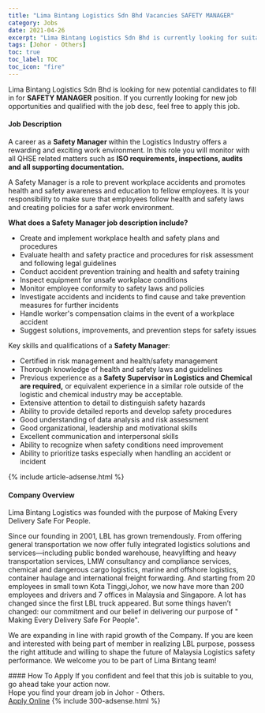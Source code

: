 ```yaml
---
title: "Lima Bintang Logistics Sdn Bhd Vacancies SAFETY MANAGER" 
category: Jobs 
date: 2021-04-26 
excerpt: "Lima Bintang Logistics Sdn Bhd is currently looking for suitable person to fill in the SAFETY MANAGER which based in Johor - Others" 
tags: [Johor - Others] 
toc: true 
toc_label: TOC 
toc_icon: "fire" 
--- 
```


<p>Lima Bintang Logistics Sdn Bhd is looking for new potential candidates to fill in for <b>SAFETY MANAGER</b> position. If you currently looking for new job opportunities and qualified with the job desc, feel free to apply this job.
</p><div><div><h4>Job Description</h4></div><div><div><span><div><p>A career as a&#160;<strong>Safety Manager </strong>within the Logistics Industry offers a rewarding and exciting work environment. In this role you will monitor with all QHSE related matters such as&#160;<strong>ISO requirements, inspections, audits and all supporting documentation.</strong></p><p>A Safety Manager is a role to prevent workplace accidents and promotes health and safety awareness and education to fellow employees. It is your responsibility to make sure that employees follow health and safety laws and creating policies for a safer work environment.</p><p><strong>What does a Safety Manager job description include?</strong></p><ul><li>Create and implement workplace health and safety plans and procedures</li><li>Evaluate health and safety practice and procedures for risk assessment and following legal guidelines</li><li>Conduct accident prevention training and health and safety training</li><li>Inspect equipment for unsafe workplace conditions</li><li>Monitor employee conformity to safety laws and policies</li><li>Investigate accidents and incidents to find cause and take prevention measures for further incidents</li><li>Handle worker's compensation claims in the event of a workplace accident</li><li>Suggest solutions, improvements, and prevention steps for safety issues</li></ul><p>Key skills and qualifications of a <strong>Safety Manager</strong>:</p><ul><li>Certified in risk management and health/safety management</li><li>Thorough knowledge of health and safety laws and guidelines</li><li>Previous experience as a&#160;<strong>Safety Supervisor in Logistics and Chemical are required,</strong>&#160;or equivalent experience in a similar role outside of the logistic and chemical industry may be acceptable.</li><li>Extensive attention to detail to distinguish safety hazards</li><li>Ability to provide detailed reports and develop safety procedures</li><li>Good understanding of data analysis and risk assessment</li><li>Good organizational, leadership and motivational skills</li><li>Excellent communication and interpersonal skills</li><li>Ability to recognize when safety conditions need improvement</li><li>Ability to prioritize tasks especially when handling an accident or incident</li></ul></div></span></div></div></div> 
{% include article-adsense.html %} 
<div><div><h4>Company Overview</h4></div><div><div><span><div><p>Lima Bintang Logistics&#160;was founded with the purpose of Making Every Delivery Safe For People.</p><p>Since our founding in 2001, LBL has grown tremendously. From offering general transportation we now offer fully integrated logistics solutions and services&#8212;including public bonded warehouse, heavylifting and heavy transportation services, LMW consultancy and compliance services, chemical and dangerous cargo logistics, marine and offshore logistics, container haulage and international freight forwarding. And starting from 20 employees in small town Kota Tinggi,Johor, we now have more than 200 employees and drivers and 7 offices in Malaysia and Singapore. A lot has changed since the first LBL truck appeared. But some things haven&#8217;t changed: our commitment and our belief in delivering our purpose of " Making Every Delivery Safe For People".</p><p>We are expanding in line with rapid growth of the Company. If you are keen and interested with being part of member in realizing LBL purpose, possess the right attitude and willing to shape the future of Malaysia Logistics safety performance. We welcome you to be part of Lima Bintang team!</p></div></span></div></div></div> 
#### How To Apply 
If you confident and feel that this job is suitable to you, go ahead take your action now. <br/> 
Hope you find your dream job in Johor - Others. <br/> 
<a href="https://www.jobstreet.com.my/en/job/safety-manager-4548005?jobId=jobstreet-my-job-4548005&" class="btn btn--info" target="_blank" rel="nofollow noopenner">Apply Online</a> 
{% include 300-adsense.html %} 